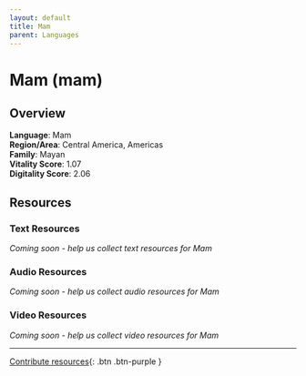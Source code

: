```yaml
---
layout: default
title: Mam
parent: Languages
---
```


# Mam (mam)

## Overview

**Language**: Mam  
**Region/Area**: Central America, Americas  
**Family**: Mayan  
**Vitality Score**: 1.07  
**Digitality Score**: 2.06  

## Resources

### Text Resources
*Coming soon - help us collect text resources for Mam*

### Audio Resources
*Coming soon - help us collect audio resources for Mam*

### Video Resources
*Coming soon - help us collect video resources for Mam*

---

[Contribute resources](https://fairtrain.github.io/){: .btn .btn-purple }
